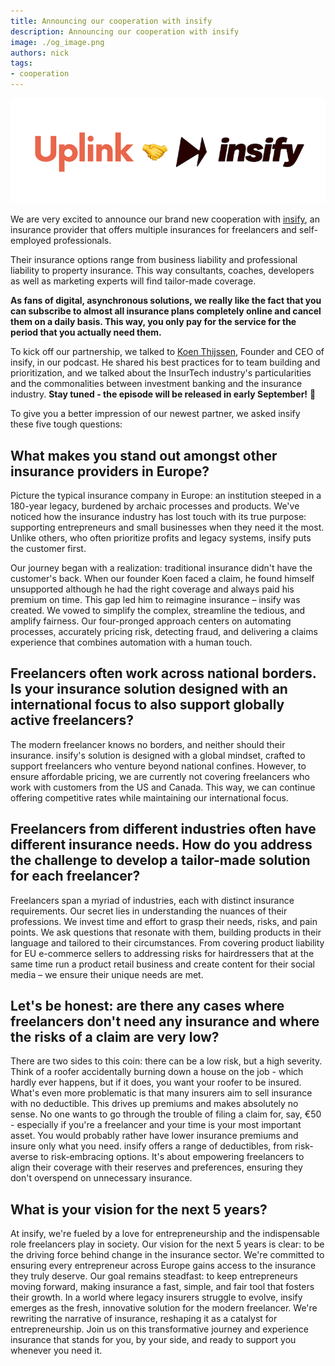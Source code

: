 ```yaml
---
title: Announcing our cooperation with insify
description: Announcing our cooperation with insify
image: ./og_image.png
authors: nick
tags:
- cooperation
---
```


![](header.png)

We are very excited to announce our brand new cooperation with [insify](https://www.insify.de/uplink/?utm_medium=partner&utm_source=uplink&utm_campaign=main), an insurance provider that offers multiple insurances for freelancers and self-employed professionals.

Their insurance options range from business liability and professional liability to property insurance. This way consultants, coaches, developers as well as marketing experts will find tailor-made coverage.

**As fans of digital, asynchronous solutions, we really like the fact that you can subscribe to almost all insurance plans completely online and cancel them on a daily basis. This way, you only pay for the service for the period that you actually need them.**

To kick off our partnership, we talked to [Koen Thijssen](https://www.linkedin.com/in/koen-thijssen-2558462a/), Founder and CEO of insify, in our podcast. He shared his best practices for to team building and prioritization, and we talked about the InsurTech industry's particularities and the commonalities between investment banking and the insurance industry. **Stay tuned - the episode will be released in early September!** 🚀

<!--truncate-->

To give you a better impression of our newest partner, we asked insify these five tough questions:

## What makes you stand out amongst other insurance providers in Europe?

Picture the typical insurance company in Europe: an institution steeped in a 180-year legacy, burdened by archaic processes and products. We've noticed how the insurance industry has lost touch with its true purpose: supporting entrepreneurs and small businesses when they need it the most. Unlike others, who often prioritize profits and legacy systems, insify puts the customer first.

Our journey began with a realization: traditional insurance didn't have the customer's back. When our founder Koen faced a claim, he found himself unsupported although he had the right coverage and always paid his premium on time. This gap led him to reimagine insurance – insify was created. We vowed to simplify the complex, streamline the tedious, and amplify fairness. Our four-pronged approach centers on automating processes, accurately pricing risk, detecting fraud, and delivering a claims experience that combines automation with a human touch.

## Freelancers often work across national borders. Is your insurance solution designed with an international focus to also support globally active freelancers?

The modern freelancer knows no borders, and neither should their insurance. insify's solution is designed with a global mindset, crafted to support freelancers who venture beyond national confines. However, to ensure affordable pricing, we are currently not covering freelancers who work with customers from the US and Canada. This way, we can continue offering competitive rates while maintaining our international focus.

## Freelancers from different industries often have different insurance needs. How do you address the challenge to develop a tailor-made solution for each freelancer?

Freelancers span a myriad of industries, each with distinct insurance requirements. Our secret lies in understanding the nuances of their professions. We invest time and effort to grasp their needs, risks, and pain points. We ask questions that resonate with them, building products in their language and tailored to their circumstances. From covering product liability for EU e-commerce sellers to addressing risks for hairdressers that at the same time run a product retail business and create content for their social media – we ensure their unique needs are met.

## Let's be honest: are there any cases where freelancers don't need any insurance and where the risks of a claim are very low?

There are two sides to this coin: there can be a low risk, but a high severity. Think of a roofer accidentally burning down a house on the job - which hardly ever happens, but if it does, you want your roofer to be insured. What's even more problematic is that many insurers aim to sell insurance with no deductible. This drives up premiums and makes absolutely no sense. No one wants to go through the trouble of filing a claim for, say, €50 - especially if you're a freelancer and your time is your most important asset. You would probably rather have lower insurance premiums and insure only what you need. insify offers a range of deductibles, from risk-averse to risk-embracing options. It's about empowering freelancers to align their coverage with their reserves and preferences, ensuring they don't overspend on unnecessary insurance.

## What is your vision for the next 5 years?

At insify, we're fueled by a love for entrepreneurship and the indispensable role freelancers play in society. Our vision for the next 5 years is clear: to be the driving force behind change in the insurance sector. We're committed to ensuring every entrepreneur across Europe gains access to the insurance they truly deserve. Our goal remains steadfast: to keep entrepreneurs moving forward, making insurance a fast, simple, and fair tool that fosters their growth. In a world where legacy insurers struggle to evolve, insify emerges as the fresh, innovative solution for the modern freelancer. We're rewriting the narrative of insurance, reshaping it as a catalyst for entrepreneurship. Join us on this transformative journey and experience insurance that stands for you, by your side, and ready to support you whenever you need it.
